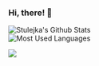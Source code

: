 ### Hi, there! 👋

![Stulejka's Github Stats](https://github-readme-stats.vercel.app/api?username=Stulejka&show_icons=true&theme=midnight-purple)
<br>
![Most Used Languages](https://github-readme-stats.vercel.app/api/top-langs/?username=Stulejka&show_icons=true&theme=midnight-purple)

![](https://komarev.com/ghpvc/?username=Stulejka&color=blueviolet)
